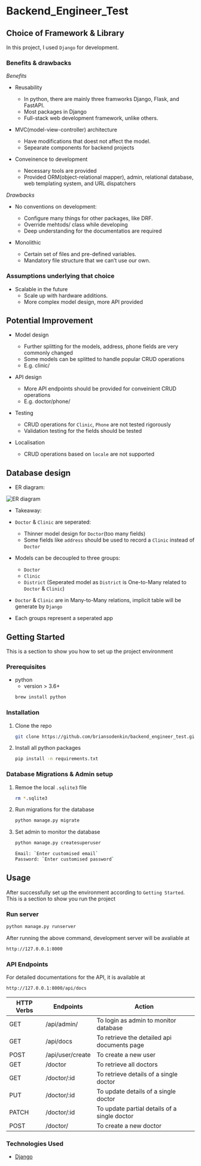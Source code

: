# Backend_Engineer_Test

## Choice of Framework & Library
In this project, I used `Django` for development. 
### Benefits & drawbacks
*Benefits*
- Reusability
  - In python, there are mainly three framworks Django, Flask, and FastAPI. 
  - Most packages in Django
  - Full-stack web development framework, unlike others.

- MVC(model-view-controller) architecture
  - Have modifications that doest not affect the model.
  - Sepearate components for backend projects

- Conveinence to development
  - Necessary tools are provided
  - Provided ORM(object-relational mapper), admin, relational database, web templating system, and URL dispatchers

*Drawbacks*
- No conventions on development:
  - Configure many things for other packages, like DRF.
  - Override mehtods/ class while developing
  - Deep understanding for the documentatios are required

- Monolithic
  - Certain set of files and pre-defined variables. 
  - Mandatory file structure that we can’t use our own.

### Assumptions underlying that choice

- Scalable in the future
  - Scale up with hardware additions.
  - More complex model design, more API provided

## Potential Improvement
- Model design
  - Further splitting for the models, address, phone fields are very commonly changed
  - Some models can be splitted to handle popular CRUD operations
  - E.g. clinic/

- API design
  - More API endpoints should be provided for conveinient CRUD operations
  - E.g. doctor/phone/
 
- Testing
  - CRUD operations for `Clinic`, `Phone` are not tested rigorously 
  - Validation testing for the fields should be tested

- Localisation
  - CRUD operations based on `locale` are not supported  

## Database design

* ER diagram:

![ER diagram](https://github.com/briansodenkin/backend_api_test/blob/main/Doctor_model-17.drawio.png)

* Takeaway:
- `Doctor` & `Clinic` are seperated:
    - Thinner model design for `Doctor`(too many fields)
    - Some fields like `address` should be used to record a `Clinic` instead of `Doctor`

- Models can be decoupled to three groups:
  - `Doctor` 
  - `Clinic`
  - `District` (Seperated model as `District` is One-to-Many related to `Doctor` & `Clinic`)

- `Doctor` & `Clinic` are in Many-to-Many relations, implicit table will be generate by `Django`

- Each groups represent a seperated app

## Getting Started

This is a section to show you how to set up the project environment

### Prerequisites

* python
  * version > 3.6+ 
  ```sh
  brew install python
  ```

### Installation

1. Clone the repo
   ```sh
   git clone https://github.com/briansodenkin/backend_engineer_test.git
   ```
2. Install all python packages
   ```sh
   pip install -n requirements.txt
   ```

### Database Migrations & Admin setup

1. Remoe the local `.sqlite3` file
   ```sh
   rm *.sqlite3
   ```
2. Run migrations for the database
   ```sh
   python manage.py migrate
   ```
3. Set admin to monitor the database
   ```sh
   python manage.py createsuperuser
   ```
   ```sh
   Email: `Enter customised email`
   Password: `Enter customised password`
   ```

## Usage

After successfully set up the environment according to `Getting Started`.
This is a section to show you run the project

### Run server
   
   ```sh
   python manage.py runserver
   ```
After running the above command, development server will be avaliable at
   ```sh
   http://127.0.0.1:8000
   ```

### API Endpoints

For detailed documentations for the API, it is available at

   ```sh
   http://127.0.0.1:8000/api/docs
   ```
   
| HTTP Verbs | Endpoints | Action |
| --- | --- | --- |
| GET | /api/admin/ | To login as admin to monitor database |
| GET | /api/docs | To retrieve the detailed api documents page |
| POST | /api/user/create | To create a new user |
| GET | /doctor | To retrieve all doctors |
| GET | /doctor/:id | To retrieve details of a single doctor |
| PUT | /doctor/:id | To update details of a single doctor |
| PATCH | /doctor/:id | To update partial details of a single doctor |
| POST | /doctor/ | To create a new doctor |

### Technologies Used
* [Django](https://www.djangoproject.com/)

